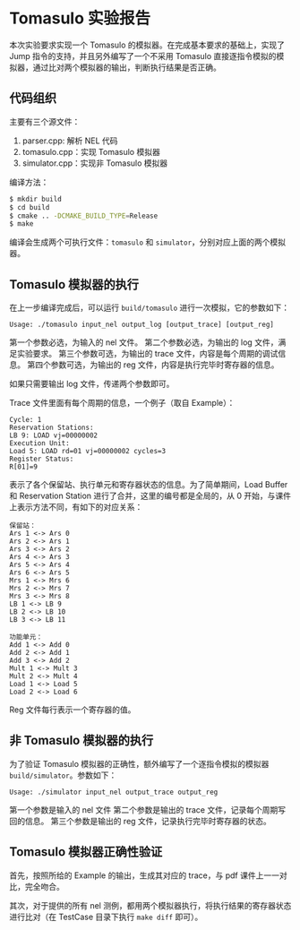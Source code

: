 # Tomasulo 实验报告

本次实验要求实现一个 Tomasulo 的模拟器。在完成基本要求的基础上，实现了 Jump 指令的支持，并且另外编写了一个不采用 Tomasulo 直接逐指令模拟的模拟器，通过比对两个模拟器的输出，判断执行结果是否正确。

## 代码组织

主要有三个源文件：

1. parser.cpp: 解析 NEL 代码
2. tomasulo.cpp：实现 Tomasulo 模拟器
3. simulator.cpp：实现非 Tomasulo 模拟器

编译方法：

```bash
$ mkdir build
$ cd build
$ cmake .. -DCMAKE_BUILD_TYPE=Release
$ make
```

编译会生成两个可执行文件：`tomasulo` 和 `simulator`，分别对应上面的两个模拟器。

## Tomasulo 模拟器的执行

在上一步编译完成后，可以运行 `build/tomasulo` 进行一次模拟，它的参数如下：

```
Usage: ./tomasulo input_nel output_log [output_trace] [output_reg]
```

第一个参数必选，为输入的 nel 文件。
第二个参数必选，为输出的 log 文件，满足实验要求。
第三个参数可选，为输出的 trace 文件，内容是每个周期的调试信息。
第四个参数可选，为输出的 reg 文件，内容是执行完毕时寄存器的信息。

如果只需要输出 log 文件，传递两个参数即可。

Trace 文件里面有每个周期的信息，一个例子（取自 Example）：

```
Cycle: 1
Reservation Stations:
LB 9: LOAD vj=00000002
Execution Unit:
Load 5: LOAD rd=01 vj=00000002 cycles=3
Register Status:
R[01]=9 
```

表示了各个保留站、执行单元和寄存器状态的信息。为了简单期间，Load Buffer 和 Reservation Station 进行了合并，这里的编号都是全局的，从 0 开始，与课件上表示方法不同，有如下的对应关系：

```
保留站：
Ars 1 <-> Ars 0
Ars 2 <-> Ars 1
Ars 3 <-> Ars 2
Ars 4 <-> Ars 3
Ars 5 <-> Ars 4
Ars 6 <-> Ars 5
Mrs 1 <-> Mrs 6
Mrs 2 <-> Mrs 7
Mrs 3 <-> Mrs 8
LB 1 <-> LB 9
LB 2 <-> LB 10
LB 3 <-> LB 11

功能单元：
Add 1 <-> Add 0
Add 2 <-> Add 1
Add 3 <-> Add 2
Mult 1 <-> Mult 3
Mult 2 <-> Mult 4
Load 1 <-> Load 5
Load 2 <-> Load 6
```

Reg 文件每行表示一个寄存器的值。

## 非 Tomasulo 模拟器的执行

为了验证 Tomasulo 模拟器的正确性，额外编写了一个逐指令模拟的模拟器 `build/simulator`。参数如下：

```
Usage: ./simulator input_nel output_trace output_reg
```

第一个参数是输入的 nel 文件
第二个参数是输出的 trace 文件，记录每个周期写回的信息。
第三个参数是输出的 reg 文件，记录执行完毕时寄存器的状态。

## Tomasulo 模拟器正确性验证

首先，按照所给的 Example 的输出，生成其对应的 trace，与 pdf 课件上一一对比，完全吻合。

其次，对于提供的所有 nel 测例，都用两个模拟器执行，将执行结果的寄存器状态进行比对（在 TestCase 目录下执行 `make diff` 即可）。
